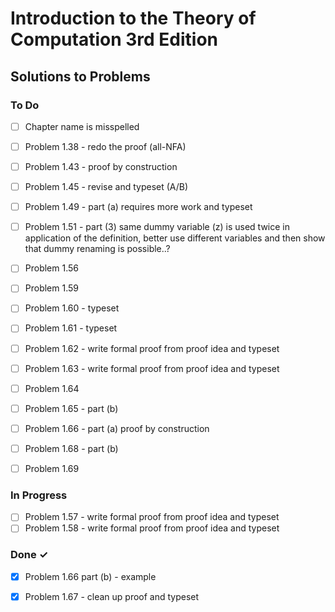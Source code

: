 # Introduction to the Theory of Computation 3rd Edition

## Solutions to Problems

### To Do

- [ ] Chapter name is misspelled
- [ ] Problem 1.38 - redo the proof (all-NFA)
- [ ] Problem 1.43 - proof by construction
- [ ] Problem 1.45 - revise and typeset (A/B)
- [ ] Problem 1.49 - part (a) requires more work and typeset
- [ ] Problem 1.51 - part (3) same dummy variable (z) is used twice in application of the definition, better use different variables and then show that dummy renaming is possible..?
- [ ] Problem 1.56

- [ ] Problem 1.59
- [ ] Problem 1.60 - typeset
- [ ] Problem 1.61 - typeset
- [ ] Problem 1.62 - write formal proof from proof idea and typeset
- [ ] Problem 1.63 - write formal proof from proof idea and typeset
- [ ] Problem 1.64
- [ ] Problem 1.65 - part (b)
- [ ] Problem 1.66 - part (a) proof by construction
- [ ] Problem 1.68 - part (b)
- [ ] Problem 1.69

### In Progress

- [ ] Problem 1.57 - write formal proof from proof idea and typeset
- [ ] Problem 1.58 - write formal proof from proof idea and typeset

### Done ✓

- [x] Problem 1.66 part (b) - example
- [x] Problem 1.67 - clean up proof and typeset

